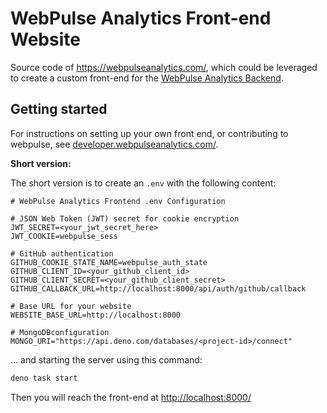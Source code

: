 # WebPulse Analytics Front-end Website

Source code of https://webpulseanalytics.com/, which could be leveraged to create a custom front-end for the
[WebPulse Analytics Backend](https://github.com/pinta365/webpulsebackend).

## Getting started

For instructions on setting up your own front end, or contributing to webpulse, see
[developer.webpulseanalytics.com/](https://developer.webpulseanalytics.com/frontend/).

**Short version:**

The short version is to create an `.env` with the following content:

```dotenv
# WebPulse Analytics Frontend .env Configuration

# JSON Web Token (JWT) secret for cookie encryption
JWT_SECRET=<your_jwt_secret_here>
JWT_COOKIE=webpulse_sess

# GitHub authentication
GITHUB_COOKIE_STATE_NAME=webpulse_auth_state
GITHUB_CLIENT_ID=<your_github_client_id>
GITHUB_CLIENT_SECRET=<your_github_client_secret>
GITHUB_CALLBACK_URL=http://localhost:8000/api/auth/github/callback

# Base URL for your website
WEBSITE_BASE_URL=http://localhost:8000

# MongoDBconfiguration
MONGO_URI="https://api.deno.com/databases/<project-id>/connect"
```

... and starting the server using this command:

```bash
deno task start
```

Then you will reach the front-end at [http://localhost:8000/](http://localhost:8000/)
